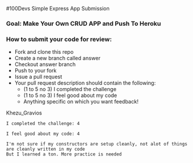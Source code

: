 #100Devs Simple Express App Submission

### Goal: Make Your Own CRUD APP and Push To Heroku

### How to submit your code for review:

- Fork and clone this repo
- Create a new branch called answer
- Checkout answer branch
- Push to your fork
- Issue a pull request
- Your pull request description should contain the following:
  - (1 to 5 no 3) I completed the challenge
  - (1 to 5 no 3) I feel good about my code
  - Anything specific on which you want feedback!

Khezu_Gravios
```
I completed the challenge: 4

I feel good about my code: 4

I'm not sure if my constructors are setup cleanly, not alot of things are cleanly written in my code
But I learned a ton. More practice is needed

